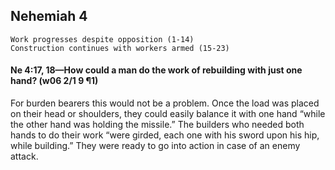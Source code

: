 ## Nehemiah 4

```
Work progresses despite opposition (1-14)
Construction continues with workers armed (15-23)
```

#### Ne 4:17, 18​—How could a man do the work of rebuilding with just one hand? (w06 2/1 9 ¶1)

For burden bearers this would not be a problem. Once the load was placed on their head or shoulders, they could easily balance it with one hand “while the other hand was holding the missile.” The builders who needed both hands to do their work “were girded, each one with his sword upon his hip, while building.” They were ready to go into action in case of an enemy attack.
